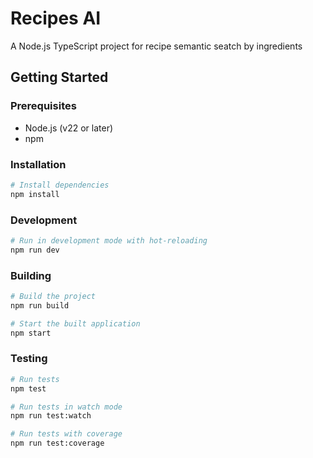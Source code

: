# Recipes AI

A Node.js TypeScript project for recipe semantic seatch by ingredients 

## Getting Started

### Prerequisites

- Node.js (v22 or later)
- npm

### Installation

```bash
# Install dependencies
npm install
```

### Development

```bash
# Run in development mode with hot-reloading
npm run dev
```

### Building

```bash
# Build the project
npm run build

# Start the built application
npm start
```

### Testing

```bash
# Run tests
npm test

# Run tests in watch mode
npm run test:watch

# Run tests with coverage
npm run test:coverage
```
